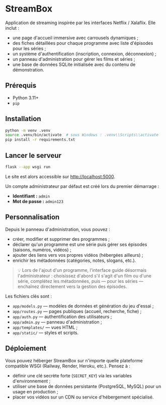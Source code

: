# StreamBox

Application de streaming inspirée par les interfaces Netflix / Xalaflix. Elle inclut :

- une page d'accueil immersive avec carrousels dynamiques ;
- des fiches détaillées pour chaque programme avec liste d'épisodes pour les séries ;
- un système d'authentification (inscription, connexion, déconnexion) ;
- un panneau d'administration pour gérer les films et séries ;
- une base de données SQLite initialisée avec du contenu de démonstration.

## Prérequis

- Python 3.11+
- `pip`

## Installation

```bash
python -m venv .venv
source .venv/bin/activate  # sous Windows : .venv\\Scripts\\activate
pip install -r requirements.txt
```

## Lancer le serveur

```bash
flask --app wsgi run
```

Le site est alors accessible sur [http://localhost:5000](http://localhost:5000).

Un compte administrateur par défaut est créé lors du premier démarrage :

- **Identifiant :** `admin`
- **Mot de passe :** `admin123`

## Personnalisation

Depuis le panneau d'administration, vous pouvez :

- créer, modifier et supprimer des programmes ;
- déclarer qu'un programme est une série puis gérer ses épisodes (saisons, numéros, vidéos) ;
- ajouter des liens vers vos propres vidéos (hébergées ailleurs) ;
- enrichir les métadonnées (catégories, notes, slogans, etc.).

> 💡 Lors de l'ajout d'un programme, l'interface guide désormais l'administrateur :
> choisissez d'abord s'il s'agit d'un film ou d'une série, complétez les
> métadonnées, puis — pour les séries — enchaînez directement vers la gestion des
> épisodes.

Les fichiers clés sont :

- `app/models.py` — modèles de données et génération du jeu d'essai ;
- `app/routes.py` — pages publiques (accueil, recherche, fiche) ;
- `app/auth.py` — authentification des utilisateurs ;
- `app/admin.py` — panneau d'administration ;
- `app/templates/` — vues HTML ;
- `app/static/` — styles et scripts.

## Déploiement

Vous pouvez héberger StreamBox sur n'importe quelle plateforme compatible WSGI (Railway, Render, Heroku, etc.). Pensez à :

- définir une clé secrète forte (`SECRET_KEY`) via les variables d'environnement ;
- utiliser une base de données persistante (PostgreSQL, MySQL) pour un usage en production ;
- placer vos vidéos sur un CDN ou service d'hébergement spécialisé.
